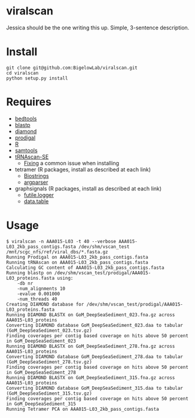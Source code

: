 # viralscan
Jessica should be the one writing this up. Simple, 3-sentence description.

# Install
```
git clone git@github.com:BigelowLab/viralscan.git
cd viralscan
python setup.py install
```

# Requires
+ [bedtools](https://github.com/arq5x/bedtools2)
+ [blastp](ftp://ftp.ncbi.nlm.nih.gov/blast/executables/blast+/LATEST)
+ [diamond](http://ab.inf.uni-tuebingen.de/software/diamond/)
+ [prodigal](https://github.com/hyattpd/Prodigal)
+ [R](http://cran.r-project.org/)
+ [samtools](https://github.com/samtools/samtools)
+ [tRNAscan-SE](http://selab.janelia.org/tRNAscan-SE/)
    + [Fixing](http://happykhan.com/getting-trnascan-to-work-on-linux.html) a common issue when installing
+ tetramer (R packages, install as described at each link)
    + [Biostrings](http://www.bioconductor.org/packages/release/bioc/html/Biostrings.html)
    + [argparser](https://bitbucket.org/djhshih/argparser)
+ graphsignals (R packages, install as described at each link)
    + [futile.logger](https://github.com/zatonovo/futile.logger)
    + [data.table](https://github.com/Rdatatable/data.table)

# Usage
```
$ viralscan -n AAA015-L03 -t 40 --verbose AAA015-L03_2kb_pass_contigs.fasta /dev/shm/vscan_test /mnt/scgc_nfs/ref/viral_dbs/*.fasta.gz
Running Prodigal on AAA015-L03_2kb_pass_contigs.fasta
Running tRNAscan on AAA015-L03_2kb_pass_contigs.fasta
Calculating GC content of AAA015-L03_2kb_pass_contigs.fasta
Running blastp on /dev/shm/vscan_test/prodigal/AAA015-L03_proteins.fasta using:
    -db nr
    -num_alignments 10
    -evalue 0.001000
    -num_threads 40
Creating DIAMOND database for /dev/shm/vscan_test/prodigal/AAA015-L03_proteins.fasta
Running DIAMOND BLASTX on GoM_DeepSeaSediment_023.fna.gz across AAA015-L03_proteins
Converting DIAMOND database GoM_DeepSeaSediment_023.daa to tabular (GoM_DeepSeaSediment_023.tsv.gz)
Finding coverages per contig based coverage on hits above 50 percent in GoM_DeepSeaSediment_023
Running DIAMOND BLASTX on GoM_DeepSeaSediment_278.fna.gz across AAA015-L03_proteins
Converting DIAMOND database GoM_DeepSeaSediment_278.daa to tabular (GoM_DeepSeaSediment_278.tsv.gz)
Finding coverages per contig based coverage on hits above 50 percent in GoM_DeepSeaSediment_278
Running DIAMOND BLASTX on GoM_DeepSeaSediment_315.fna.gz across AAA015-L03_proteins
Converting DIAMOND database GoM_DeepSeaSediment_315.daa to tabular (GoM_DeepSeaSediment_315.tsv.gz)
Finding coverages per contig based coverage on hits above 50 percent in GoM_DeepSeaSediment_315
Running Tetramer PCA on AAA015-L03_2kb_pass_contigs.fasta
```
